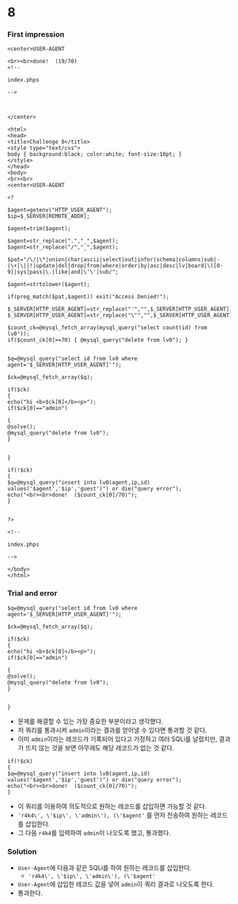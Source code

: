 # 8

### First impression
```
<center>USER-AGENT

<br><br>done!  (19/70)
<!--

index.phps

-->



</center>
```

```
<html>
<head>
<title>Challenge 8</title>
<style type="text/css">
body { background:black; color:white; font-size:10pt; }
</style>
</head>
<body>
<br><br>
<center>USER-AGENT

<?

$agent=getenv("HTTP_USER_AGENT");
$ip=$_SERVER[REMOTE_ADDR];

$agent=trim($agent);

$agent=str_replace(".","_",$agent);
$agent=str_replace("/","_",$agent);

$pat="/\/|\*|union|char|ascii|select|out|infor|schema|columns|sub|-|\+|\||!|update|del|drop|from|where|order|by|asc|desc|lv|board|\([0-9]|sys|pass|\.|like|and|\'\'|sub/";

$agent=strtolower($agent);

if(preg_match($pat,$agent)) exit("Access Denied!");

$_SERVER[HTTP_USER_AGENT]=str_replace("'","",$_SERVER[HTTP_USER_AGENT]);
$_SERVER[HTTP_USER_AGENT]=str_replace("\"","",$_SERVER[HTTP_USER_AGENT]);

$count_ck=@mysql_fetch_array(mysql_query("select count(id) from lv0"));
if($count_ck[0]>=70) { @mysql_query("delete from lv0"); }


$q=@mysql_query("select id from lv0 where agent='$_SERVER[HTTP_USER_AGENT]'");

$ck=@mysql_fetch_array($q);

if($ck)
{ 
echo("hi <b>$ck[0]</b><p>");
if($ck[0]=="admin")

{
@solve();
@mysql_query("delete from lv0");
}


}

if(!$ck)
{
$q=@mysql_query("insert into lv0(agent,ip,id) values('$agent','$ip','guest')") or die("query error");
echo("<br><br>done!  ($count_ck[0]/70)");
}


?>

<!--

index.phps

-->

</body>
</html>
```

### Trial and error
```
$q=@mysql_query("select id from lv0 where agent='$_SERVER[HTTP_USER_AGENT]'");

$ck=@mysql_fetch_array($q);

if($ck)
{ 
echo("hi <b>$ck[0]</b><p>");
if($ck[0]=="admin")

{
@solve();
@mysql_query("delete from lv0");
}


}
```
* 문제를 해결할 수 있는 가장 중요한 부분이라고 생각했다.
* 저 쿼리를 통과시켜 `admin`이라는 결과를 얻어낼 수 있다면 통과할 것 같다.
* 이미 `admin`이라는 레코드가 기록되어 있다고 가정하고 여러 SQLi를 날렸지만, 결과가 뜨지 않는 것을 보면 아무래도 해당 레코드가 없는 것 같다.

```
if(!$ck)
{
$q=@mysql_query("insert into lv0(agent,ip,id) values('$agent','$ip','guest')") or die("query error");
echo("<br><br>done!  ($count_ck[0]/70)");
}
```
* 이 쿼리를 이용하여 의도적으로 원하는 레코드를 삽입하면 가능할 것 같다.
* `'r4k4\', \'$ip\', \'admin\'), (\'$agent'` 를 먼저 전송하여 원하는 레코드를 삽입한다.
* 그 다음 `r4k4`를 입력하여 `admin`이 나오도록 했고, 통과했다.

### Solution
* `User-Agent`에 다음과 같은 SQLi를 하여 원하는 레코드를 삽입한다.
	- `'r4k4\', \'$ip\', \'admin\'), (\'$agent'`
* `User-Agent`에 삽입한 레코드 값을 넣어 `admin`이 쿼리 결과로 나오도록 한다.
* 통과한다.